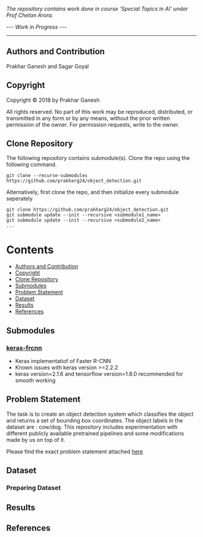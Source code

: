 *The repository contains work done in course 'Special Topics in AI' under Prof Chetan Arora.*

*--- Work in Progress ---*

-------

## Authors and Contribution
Prakhar Ganesh and Sagar Goyal

## Copyright

Copyright © 2018 by Prakhar Ganesh

All rights reserved. No part of this work may be reproduced, distributed, or transmitted in any form or by any means, without the prior written permission of the owner. For permission requests, write to the owner.

## Clone Repository

The following repository contains submodule(s). Clone the repo using the following command.
```
git clone --recurse-submodules https://github.com/prakharg24/object_detection.git
```

Alternatively, first clone the repo, and then initialize every submodule seperately
```
git clone https://github.com/prakharg24/object_detection.git
git submodule update --init --recursive <submodule1_name>
git submodule update --init --recursive <submodule2_name>
...
```

# Contents

* [Authors and Contribution](#authors-and-contribution)
* [Copyright](#copyright)
* [Clone Repository](#clone-repository)
* [Submodules](#submodules)
* [Problem Statement](#problem-statement)
* [Dataset](#dataset)
* [Results](#results)
* [References](#references)

## Submodules

### [keras-frcnn](https://github.com/kbardool/keras-frcnn/tree/59e12699aea69fa9e15c7ec74694e43087d02240)
* Keras implementatiof of Faster R-CNN
* Known issues with keras version >=2.2.2
* keras version=2.1.6 and tensorflow version=1.8.0 recommended for smooth working

## Problem Statement

The task is to create an object detection system which classifies the object and returns a set of bounding box coordinates. The object labels in the dataset are : cow/dog. This repository includes experimentation with different publicly available pretrained pipelines and some modifications made by us on top of it.

Please find the exact problem statement attached [here](https://github.com/prakharg24/object_detection/blob/master/Assignment.pdf)

## Dataset

### Preparing Dataset

## Results

## References